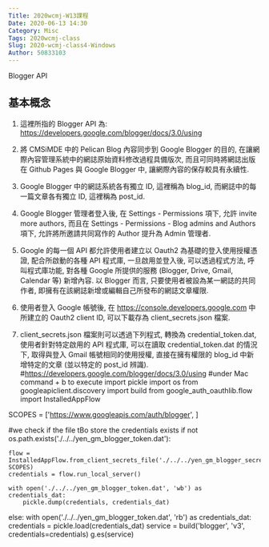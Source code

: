 ```yaml
---
Title: 2020wcmj-W13課程
Date: 2020-06-13 14:30
Category: Misc
Tags: 2020wcmj-class
Slug: 2020-wcmj-class4-Windows
Author: 50833103
---
```

Blogger API
<!-- PELICAN_END_SUMMARY -->

基本概念
---

1. 這裡所指的 Blogger API 為: https://developers.google.com/blogger/docs/3.0/using

2. 將 CMSiMDE 中的 Pelican Blog 內容同步到 Google Blogger 的目的, 在讓網際內容管理系統中的網誌原始資料修改過程具備版次, 而且可同時將網誌出版在 Github Pages 與 Google Blogger 中, 讓網際內容的保存較具有永續性.

3. Google Blogger 中的網誌系統各有獨立 ID, 這裡稱為 blog_id, 而網誌中的每一篇文章各有獨立 ID, 這裡稱為 post_id.

4. Google Blogger 管理者登入後, 在 Settings - Permissions 項下, 允許 invite more authors, 而且在 Settings - Permissions - Blog admins and Authors 項下, 允許將所邀請共同寫作的 Author 提升為 Admin 管理者.

5. Google 的每一個 API 都允許使用者建立以 Oauth2 為基礎的登入使用授權憑證, 配合所啟動的各種 API 程式庫, 一旦啟用並登入後, 可以透過程式方法, 呼叫程式庫功能, 對各種 Google 所提供的服務 (Blogger, Drive, Gmail, Calendar 等) 新增內容. 以 Blogger 而言, 只要使用者被設為某一網誌的共同作者, 即擁有在該網誌新增或編輯自己所發布的網誌文章權限.

6. 使用者登入 Google 帳號後, 在 https://console.developers.google.com 中所建立的 Oauth2 client ID, 可以下載存為 client_secrets.json 檔案.

7. client_secrets.json 檔案則可以透過下列程式, 轉換為 credential_token.dat, 使用者針對特定啟用的 API 程式庫, 可以在讀取 credential_token.dat 的情況下, 取得與登入 Gmail 帳號相同的使用授權, 直接在擁有權限的 blog_id 中新增特定的文章 (並以特定的 post_id 辨識).
#https://developers.google.com/blogger/docs/3.0/using
#under Mac command + b to execute
import pickle
import os
from googleapiclient.discovery import build
from google_auth_oauthlib.flow import InstalledAppFlow
 
 
SCOPES = ['https://www.googleapis.com/auth/blogger', ]
 
 #we check if the file tBo store the credentials exists
if not os.path.exists('./../../yen_gm_blogger_token.dat'):
 
    flow = InstalledAppFlow.from_client_secrets_file('./../../yen_gm_blogger_secrets.json', SCOPES)
    credentials = flow.run_local_server()
 
    with open('./../../yen_gm_blogger_token.dat', 'wb') as credentials_dat:
        pickle.dump(credentials, credentials_dat)
else:
    with open('./../../yen_gm_blogger_token.dat', 'rb') as credentials_dat:
        credentials = pickle.load(credentials_dat)
service = build('blogger', 'v3', credentials=credentials)
g.es(service)
</pre>
